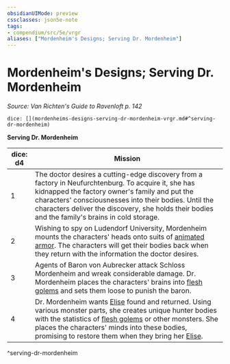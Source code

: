 ```yaml
---
obsidianUIMode: preview
cssclasses: json5e-note
tags:
- compendium/src/5e/vrgr
aliases: ["Mordenheim's Designs; Serving Dr. Mordenheim"]
---
```

# Mordenheim's Designs; Serving Dr. Mordenheim
*Source: Van Richten's Guide to Ravenloft p. 142* 

`dice: [](mordenheims-designs-serving-dr-mordenheim-vrgr.md#^serving-dr-mordenheim)`

**Serving Dr. Mordenheim**

| dice: d4 | Mission |
|----------|---------|
| 1 | The doctor desires a cutting-edge discovery from a factory in Neufurchtenburg. To acquire it, she has kidnapped the factory owner's family and put the characters' consciousnesses into their bodies. Until the characters deliver the discovery, she holds their bodies and the family's brains in cold storage. |
| 2 | Wishing to spy on Ludendorf University, Mordenheim mounts the characters' heads onto suits of [animated armor](/2-Mechanics/CLI/bestiary/construct/animated-armor.md). The characters will get their bodies back when they return with the information the doctor desires. |
| 3 | Agents of Baron von Aubrecker attack Schloss Mordenheim and wreak considerable damage. Dr. Mordenheim places the characters' brains into [flesh golems](/2-Mechanics/CLI/bestiary/construct/flesh-golem.md) and sets them loose to punish the baron. |
| 4 | Dr. Mordenheim wants [Elise](/2-Mechanics/CLI/bestiary/npc/elise-vrgr.md) found and returned. Using various monster parts, she creates unique hunter bodies with the statistics of [flesh golems](/2-Mechanics/CLI/bestiary/construct/flesh-golem.md) or   other monsters. She places the characters' minds into these bodies, promising to restore them when they bring her [Elise](/2-Mechanics/CLI/bestiary/npc/elise-vrgr.md). |
^serving-dr-mordenheim